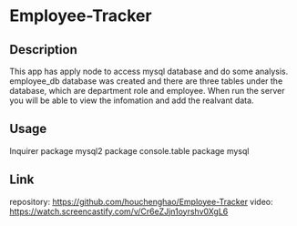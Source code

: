 # Employee-Tracker

## Description
This app has apply node to access mysql database and do some analysis. employee_db database was created and there are three tables under the database, which are department role and employee. When run the server you will be able to view the infomation and add the realvant data.


## Usage
Inquirer package
mysql2 package
console.table package
mysql

## Link

repository: https://github.com/houchenghao/Employee-Tracker
video: https://watch.screencastify.com/v/Cr6eZJjn1oyrshv0XgL6
